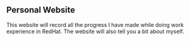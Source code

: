 ## Personal Website
This website will record all the progress I have made while doing work experience in RedHat. The website will also tell you a bit about myself.
